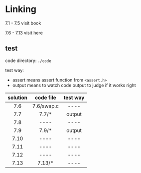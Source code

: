 # Linking

7.1 - 7.5 visit book

7.6 - 7.13 visit here

## test

code directory: `./code`

test way:

- assert means assert function from `<assert.h>`
- output means to watch code output to judge if it works right

|solution|code file|test way|
|:------:|:-------:|:------:|
|7.6|7.6/swap.c|----|
|7.7|7.7/*|output|
|7.8|----|----|
|7.9|7.9/*|output|
|7.10|----|----|
|7.11|----|----|
|7.12|----|----|
|7.13|7.13/*|----|

